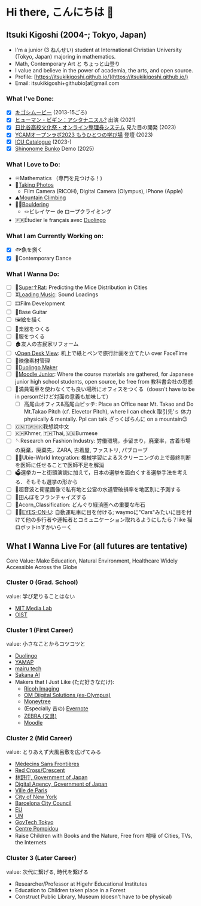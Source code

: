 # Hi there, こんにちは 👋
## Itsuki Kigoshi (2004-; Tokyo, Japan)
- I'm a junior (3 ねんせい) student at International Christian University (Tokyo, Japan) majoring in mathematics.
- Math, Contemporary Art と ちょっと山登り
- I value and believe in the power of academia, the arts, and open source.
- Profile: [https://itsukikigoshi.github.io/](https://itsukikigoshi.github.io/)
- Email: itsukikigoshi+githubio[at]gmail.com

### What I've Done:
- [x] [キゴシムービー](https://www.youtube.com/@itsukikigoshi) (2013-15ごろ)
- [x] [ヒューマン・ビギン：アシタナニスル?](https://theatreforall.net/movie/human-begin-what-arewedoingtomorrow/) 出演 (2021)
- [x] [日比谷高校文化祭・オンライン整理券システム](http://2023.seiryofes.com) 見た目の開発 (2023)
- [x] [YCAMオープンラボ2023 もうひとつの学び場](https://www.ycam.jp/events/2023/openlab/) 登壇 (2023)
- [x] [ICU Catalogue](https://github.com/ItsukiKigoshi/icu-catalogue) (2023-)
- [x] [Shinonome Bunko](https://github.com/ItsukiKigoshi/shinonome-bunko) Demo (2025)

### What I Love to Do:
- ♾️Mathematics （専門を見つける！)
- 📸[Taking Photos](https://www.instagram.com/itsukikigoshi/)
  - Film Camera (RICOH), Digital Camera (Olympus), iPhone (Apple)
- ⛰️[Mountain Climbing](https://yamap.com/users/3971974)
- 🧗‍♀️[Bouldering](https://www.instagram.com/icuboulderingclub/)
  - 🪢ビレイヤー de ロープクライミング
- 🇫🇷Étudier le français avec [Duolingo](https://www.duolingo.com/profile/ItsukiKigoshi)

### What I am Currently Working on:
- [x] 🐟魚を捌く
- [x] 💃Contemporary Dance

### What I Wanna Do:
- [ ] 🐀[Super↑Rat](https://github.com/ItsukiKigoshi/super-rat): Predicting the Mice Distribution in Cities
- [ ] ⏳[Loading Music](https://github.com/ItsukiKigoshi/road-to-be-loaded): Sound Loadings
- [ ] 🎞Film Development
- [ ] 🎸Base Guitar
- [ ] 🖼️絵を描く
- [ ] 🎺楽器をつくる
- [ ] 👚服をつくる
- [ ] 🏚️友人の古民家リフォーム
- [ ] 📞[Open Desk View](https://github.com/ItsukiKigoshi/open-desk-view): 机上で紙とペンで旅行計画を立てたい over FaceTime
- [ ] 🎥映像素材管理
- [ ] 🦉[Duolingo Maker](https://github.com/ItsukiKigoshi/duolingo-maker)
- [ ] 🏫[Moodle Junior](https://github.com/ItsukiKigoshi/moodle-junior): Where the course materials are gathered, for Japanese junior high school students, open source, be free from 教科書会社の思惑
- [ ] 🚋満員電車を使わなくても良い場所にオフィスをつくる（doesn't have to be in personだけど対面の意義も加味して）
  - [ ] 高尾山オフィス&高尾山ピッチ: Place an Office near Mt. Takao and Do Mt.Takao Pitch (cf. Elevetor Pitch), where I can check 取引先’ｓ 体力 physically & mentally. Ppl can talk ざっくばらんに on a mountain😉
- [ ] 🇨🇳🇹🇼🇭🇰我想說中文
- [ ] 🇰🇭Khmer, 🇹🇭Thai, 🇲🇲Burmese
- [ ] 🪡Research on Fashion Industry: 労働環境，歩留まり，廃棄率，古着市場の廃棄，廃棄先，ZARA, 古着屋, ファストリ,  パブローブ
- [ ] 👩‍⚕️Ubie-World Integration: 機械学習によるスクリーニングの上で最終判断を医師に任せることで医師不足を解消
- [ ] 🗳選挙カーと街頭演説に加えて，日本の選挙を面白くする選挙手法を考える．そもそも選挙の形から
- [ ] 🚰超音波と衛星画像で私有地と公営の水道管破損率を地区別に予測する
- [ ] 🌾田んぼをフランチャイズする
- [ ] 🌰Acorn_Classification: どんぐり経済圏への重要な布石
- [ ] 👀🚗[EYES-ON-U](https://github.com/ItsukiKigoshi/eyes-on-u): 自動運転車に目を付ける; waymoに"Cars"みたいに目を付けて他の歩行者や運転者とコミュニケーション取れるようにしたら？like 猫ロボットinすかいらーく

## What I Wanna Live For (all futures are tentative)
Core Value: Make Education, Natural Environment, Healthcare Widely Accessible Across the Globe

### Cluster 0 (Grad. School)
value: 学び足りることはない
- [MIT Media Lab](https://www.media.mit.edu)
- [OIST](https://www.oist.jp)

### Cluster 1 (First Career)
value: 小さなことからコツコツと
- [Duolingo](https://careers.duolingo.com)
- [YAMAP](https://corporate.yamap.co.jp)
- [mairu tech](https://www.mairutech.com)
- [Sakana AI](https://sakana.ai)
- Makers that I Just Like (ただ好きなだけ):
  - [Ricoh Imaging](https://www.ricoh-imaging.co.jp/japan/)
  - [OM Dijgital Solutions (ex-Olympus)](https://jp.omsystem.com)
  - [Moneytree](https://getmoneytree.com/jp/home)
  - (Especially 昔の) [Evernote](https://evernote.com/ja-jp)
  - [ZEBRA (文具)](https://www.zebra.co.jp/)
  - [Moodle](https://moodle.org)


### Cluster 2 (Mid Career)
value: とりあえず大風呂敷を広げてみる
- [Médecins Sans Frontières](https://www.msf.org)
- [Red Cross/Crescent](https://www.icrc.org/en)
- [林野庁, Government of Japan](https://www.rinya.maff.go.jp)
- [Digital Agency, Government of Japan](https://www.digital.go.jp)
- [Ville de Paris](https://www.paris.fr)
- [City of New York](https://www.nyc.gov)
- [Barcelona City Council](https://www.barcelona.cat/en)
- [EU](https://european-union.europa.eu/index_fr)
- [UN](https://www.un.org/en/)
- [GovTech Tokyo](https://www.govtechtokyo.or.jp)
- [Centre Pompidou](https://www.centrepompidou.fr/fr/)
- Raise Children with Books and the Nature, Free from 喧噪 of Cities, TVs, the Internets

### Cluster 3 (Later Career)
value: 次代に繋げる, 時代を繋げる
- Researcher/Professor at Higehr Educational Institutes
- Education to Children taken place in a Forest
- Construct Public Library, Museum (doesn't have to be physical)

